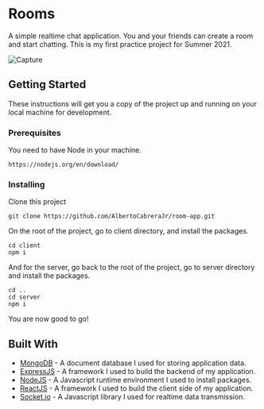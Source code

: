 # Rooms

A simple realtime chat application. You and your friends can create a room and start chatting. This is my first practice project for Summer 2021.

![Capture](https://user-images.githubusercontent.com/57309472/125153147-5866d900-e184-11eb-99e2-ccbaea6fd67f.PNG)

## Getting Started

These instructions will get you a copy of the project up and running on your local machine for development. 
### Prerequisites

You need to have Node in your machine. 

```
https://nodejs.org/en/download/
```

### Installing

Clone this project

```
git clone https://github.com/AlbertoCabreraJr/room-app.git
```

On the root of the project, go to client directory, and install the packages.

```
cd client
npm i
```
And for the server, go back to the root of the project, go to server directory and install the packages.

```
cd ..
cd server
npm i
```

You are now good to go!

## Built With

* [MongoDB](https://www.mongodb.com/) - A document database I used for storing application data.
* [ExpressJS](https://expressjs.com/) - A framework I used to build the backend of my application. 
* [NodeJS](https://nodejs.org/en/) - A Javascript runtime environment I used to install packages.
* [ReactJS](https://rometools.github.io/rome/) - A framework I used to build the client side of my application.
* [Socket.io](https://socket.io/) - A Javascript library I used for realtime data transmission.


